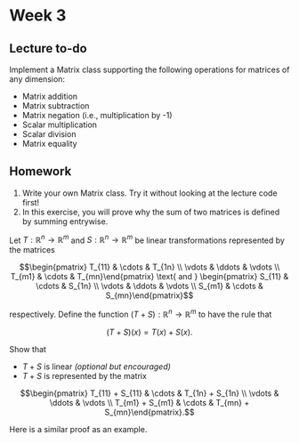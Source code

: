 # Week 3

## Lecture to-do
Implement a Matrix class supporting the following operations for matrices of any dimension:
* Matrix addition
* Matrix subtraction
* Matrix negation (i.e., multiplication by -1)
* Scalar multiplication
* Scalar division
* Matrix equality

## Homework
1. Write your own Matrix class. Try it without looking at the lecture code first!
2. In this exercise, you will prove why the sum of two matrices is defined by summing entrywise.

Let $T:\mathbb{R}^n\to \mathbb{R}^m$ and $S:\mathbb{R}^n\to\mathbb{R}^m$ be linear transformations represented by the matrices
```math
\begin{pmatrix} T_{11} & \cdots & T_{1n} \\ \vdots & \ddots & \vdots \\ T_{m1} & \cdots & T_{mn}\end{pmatrix}
\text{ and }
\begin{pmatrix} S_{11} & \cdots & S_{1n} \\ \vdots & \ddots & \vdots \\ S_{m1} & \cdots & S_{mn}\end{pmatrix}
```
respectively. Define the function $(T + S):\mathbb{R}^n\to\mathbb{R}^m$ to have the rule that
```math
(T + S)(x) = T(x) + S(x).
```
Show that
* $T+S$ is linear *(optional but encouraged)*
* $T+S$ is represented by the matrix
```math
\begin{pmatrix} T_{11} + S_{11} & \cdots & T_{1n} + S_{1n} \\ \vdots & \ddots & \vdots \\ T_{m1} + S_{m1} & \cdots & T_{mn} + S_{mn}\end{pmatrix}.
```
Here is a similar proof as an example.
